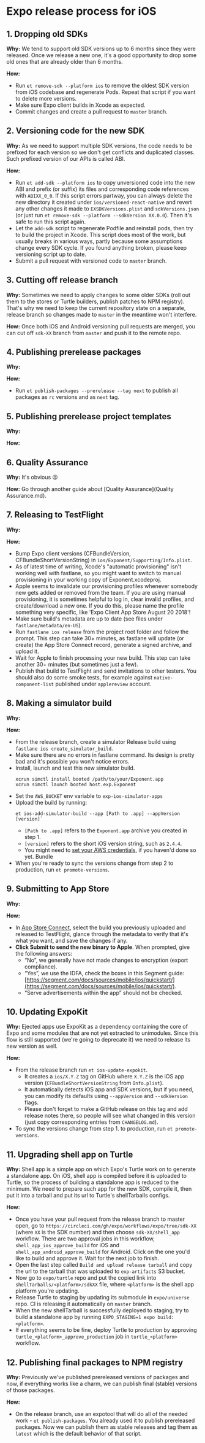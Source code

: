 # Expo release process for iOS

## 1. Dropping old SDKs

  **Why:** We tend to support old SDK versions up to 6 months since they were released. Once we release a   new one, it's a good opportunity to drop some old ones that are already older than 6 months.

  **How:**
  - Run `et remove-sdk --platform ios` to remove the oldest SDK version from iOS codebase and regenerate Pods. Repeat that script if you want to delete more versions.
  - Make sure Expo client builds in Xcode as expected.
  - Commit changes and create a pull request to `master` branch.

## 2. Versioning code for the new SDK

  **Why:** As we need to support multiple SDK versions, the code needs to be prefixed for each version so we don't get conflicts and duplicated classes. Such prefixed version of our APIs is called ABI.

  **How:**
  - Run `et add-sdk --platform ios` to copy unversioned code into the new ABI and prefix (or suffix) its files and corresponding code references with `ABIXX_0_0`. If this script errors partway, you can always delete the new directory it created under `ios/versioned-react-native` and revert any other changes it made to `EXSDKVersions.plist` and `sdkVersions.json` (or just run `et remove-sdk --platform --sdkVersion XX.0.0`). Then it's safe to run this script again.
  - Let the `add-sdk` script to regenerate Podfile and reinstall pods, then try to build the project in Xcode. This script does most of the work, but usually breaks in various ways, partly because some assumptions change every SDK cycle. If you found anything broken, please keep versioning script up to date.
  - Submit a pull request with versioned code to `master` branch.

## 3. Cutting off release branch

  **Why:** Sometimes we need to apply changes to some older SDKs (roll out them to the stores or Turtle builders, publish patches to NPM registry). That's why we need to keep the current repository state on a separate, release branch so changes made to `master` in the meantime won't interfere.

  **How:** Once both iOS and Android versioning pull requests are merged, you can cut off `sdk-XX` branch from `master` and push it to the remote repo.

## 4. Publishing prerelease packages

  **Why:** 

  **How:**
  - Run `et publish-packages --prerelease --tag next` to publish all packages as `rc` versions and as `next` tag.

## 5. Publishing prerelease project templates

  **Why:**

  **How:**

## 6. Quality Assurance

  **Why:** It's obvious 😜

  **How:** Go through another guide about [Quality Assurance](Quality Assurance.md).

## 7. Releasing to TestFlight

  **Why:**

  **How:**
  - Bump Expo client versions (CFBundleVersion, CFBundleShortVersionString) in `ios/Exponent/Supporting/Info.plist`.
  - As of latest time of writing, Xcode's "automatic provisioning" isn't working well with fastlane, so you might want to switch to manual provisioning in your working copy of Exponent.xcodeproj.
  - Apple seems to invalidate our provisioning profiles whenever somebody new gets added or removed from the team. If you are using manual provisioning, it is sometimes helpful to log in, clear invalid profiles, and create/download a new one. If you do this, please name the profile something very specific, like 'Expo Client App Store August 20 2018'!
  - Make sure build's metadata are up to date (see files under `fastlane/metadata/en-US`).
  - Run `fastlane ios release` from the project root folder and follow the prompt. This step can take 30+ minutes, as fastlane will update (or create) the App Store Connect record, generate a signed archive, and upload it.
  - Wait for Apple to finish processing your new build. This step can take another 30+ minutes (but sometimes just a few).
  - Publish that build to TestFlight and send invitations to other testers. You should also do some smoke tests, for example against `native-component-list` published under `applereview` account.

## 8. Making a simulator build

  **Why:**

  **How:**
  - From the release branch, create a simulator Release build using `fastlane ios create_simulator_build`.
  - Make sure there are no errors in fastlane command. Its design is pretty bad and it's possible you won't notice errors.
  - Install, launch and test this new simulator build.
    ```
    xcrun simctl install booted /path/to/your/Exponent.app
    xcrun simctl launch booted host.exp.Exponent
    ```
  - Set the `AWS_BUCKET` env variable to `exp-ios-simulator-apps`
  - Upload the build by running:
    ```
    et ios-add-simulator-build --app [Path to .app] --appVersion [version]`
    ```
    - `[Path to .app]` refers to the `Exponent.app` archive you created in step 1.
    - `[version]` refers to the short iOS version string, such as `2.4.4`.
    - You might need to [set your AWS credentials](https://docs.aws.amazon.com/sdk-for-java/v1/developer-guide/credentials.html), if you haven'd done so yet. Bundle 
  - When you're ready to sync the versions change from step 2 to production, run `et promote-versions`.

## 9. Submitting to App Store

  **Why:**
  
  **How:**
  - In [App Store Connect](https://appstoreconnect.apple.com), select the build you previously uploaded and released to TestFlight, glance through the metadata to verify that it's what you want, and save the changes if any.
  - **Click Submit to send the new binary to Apple**. When prompted, give the following answers:
    - “No”, we generally have not made changes to encryption (export compliance).
    - “Yes”, we use the IDFA, check the boxes in this Segment guide: [https://segment.com/docs/sources/mobile/ios/quickstart/](https://segment.com/docs/sources/mobile/ios/quickstart/).
    - “Serve advertisements within the app” should not be checked.

## 10. Updating ExpoKit

  **Why:** Ejected apps use ExpoKit as a dependency containing the core of Expo and some modules that are not yet extracted to unimodules. Since this flow is still supported (we're going to deprecate it) we need to release its new version as well.

  **How:**
  - From the release branch run `et ios-update-expokit`.
    - It creates a `ios/X.Y.Z` tag on GitHub where `X.Y.Z` is the iOS app version (`CFBundleShortVersionString` from `Info.plist`).
    - It automatically detects iOS app and SDK versions, but if you need, you can modify its defaults using `--appVersion` and `--sdkVersion` flags.
    - Please don't forget to make a GitHub release on this tag and add release notes there, so people will see what changed in this version (just copy corresponding entries from `CHANGELOG.md`).
  - To sync the versions change from step 1. to production, run `et promote-versions`.

## 11. Upgrading shell app on Turtle

  **Why:** Shell app is a simple app on which Expo's Turtle work on to generate a standalone app. On iOS, shell app is compiled before it is uploaded to Turtle, so the process of building a standalone app is reduced to the minimum. We need to prepare such app for the new SDK, compile it, then put it into a tarball and put its url to Turtle's shellTarballs configs.
  
  **How:**
  - Once you have your pull request from the release branch to master open, go to `https://circleci.com/gh/expo/workflows/expo/tree/sdk-XX` (where `XX` is the SDK number) and then choose `sdk-XX/shell_app` workflow. There are two approval jobs in this workflow, `shell_app_ios_approve_build` for iOS and `shell_app_android_approve_build` for Android. Click on the one you'd like to build and approve it. Wait for the next job to finish.
  - Open the last step called `Build and upload release tarball` and copy the url to the tarball that was uploaded to `exp-artifacts` S3 bucket.
  - Now go to `expo/turtle` repo and put the copied link into `shellTarballs/<platform>/sdkXX` file, where `<platform>` is the shell app platform you're updating.
  - Release Turtle to staging by updating its submodule in `expo/universe` repo. CI is releasing it automatically on `master` branch.
  - When the new shellTarball is successfully deployed to staging, try to build a standalone app by running `EXPO_STAGING=1 expo build:<platform>`.
  - If everything seems to be fine, deploy Turtle to production by approving `turtle_<platform>_approve_production` job in `turtle_<platform>` workflow.

## 12. Publishing final packages to NPM registry

  **Why:** Previously we've published prereleased versions of packages and now, if everything works like a charm, we can publish final (stable) versions of those packages.
  
  **How:**
  - On the release branch, use an expotool that will do all of the needed work - `et publish-packages`. You already used it to publish prereleased packages. Now we can publish them as stable releases and tag them as `latest` which is the default behavior of that script.
